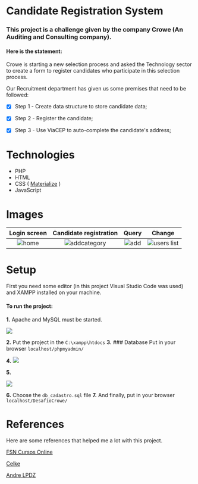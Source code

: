 # Candidate Registration System


### This project is a challenge given by the company Crowe (An Auditing and Consulting company).

#### Here is the statement:

  Crowe is starting a new selection process and asked the Technology sector to create a form to register candidates who participate in this selection process.

  Our Recruitment department has given us some premises that need to be followed:


- [x] Step 1 - Create data structure to store candidate data;

- [x] Step 2 - Register the candidate;

- [x] Step 3 - Use ViaCEP to auto-complete the candidate's address;

# Technologies

- PHP
- HTML
- CSS ( [Materialize](https://materializecss.com/about.html) )
- JavaScript

# Images 

| Login screen | Candidate registration | Query | Change | 
|:---------------------------------------:|:-----------------------------------:|:-------------------------------:|:-------------------------------:|
| ![home](https://i.imgur.com/JF5Ffva.png) | ![addcategory](https://i.imgur.com/PODGmGG.png) | ![add](https://i.imgur.com/En7IZAw.png) | ![users list](https://i.imgur.com/SSGZmtY.png) | 

# Setup

First you need some editor (in this project Visual Studio Code was used) and XAMPP installed on your machine.
#### To run the project:

**1.** Apache and MySQL must be started.

![](https://i.imgur.com/56R686f.png)

**2.** Put the project in the ```C:\xampp\htdocs```
**3.** ### Database
Put in your browser ```localhost/phpmyadmin/```

**4.**
![](https://i.imgur.com/1BbAHz1.png)

**5.**

![](https://i.imgur.com/PyVs6aD.png)

**6.** Choose the ```db_cadastro.sql``` file
**7.** And finally, put in your browser ```localhost/DesafioCrowe/```

# References

Here are some references that helped me a lot with this project.

[FSN Cursos Online](https://www.youtube.com/c/FSNProjetosWeb)

[Celke](https://www.youtube.com/c/CelkeBr)

[Andre LPDZ](https://www.youtube.com/c/ANDRELPDZ)
